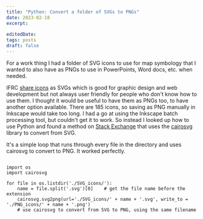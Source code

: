 ```yaml
---
title: "Python: Convert a folder of SVGs to PNGs"
date: 2023-02-18
excerpt: 
 
editedDate:
tags: posts
draft: false
---
```

For a work thing I had a folder of SVG icons to use for map symbology that I wanted to also have as PNGs to use in PowerPoints, Word docs, etc. when needed. 

IFRC [share icons](https://go-user-library.ifrc.org/brand-design/iconography) as SVGs which is good for graphic design and web development but not always user friendly for people who don't know how to use them. I thought it would be useful to have them as PNGs too, to have another option available. There are 185 icons, so saving as PNG manually in Inkscape would take too long. I had a go at using the Inkscape batch processing tool, but couldn't get it to work. So instead I looked up how to use Python and found a method on [Stack Exchange](https://superuser.com/a/1321947) that uses the [cairosvg](https://cairosvg.org/) library to convert from SVG. 

It's a simple loop that runs through every file in the directory and uses cairosvg to convert to PNG. It worked perfectly.  

```{python}

import os 
import cairosvg
 
for file in os.listdir('./SVG_icons/'):
	name = file.split('.svg')[0]	# get the file name before the extension
    cairosvg.svg2png(url='./SVG_icons/' + name + '.svg', write_to = './PNG_icons/' + name + '.png') 
    # use cairosvg to convert from SVG to PNG, using the same filename
```
